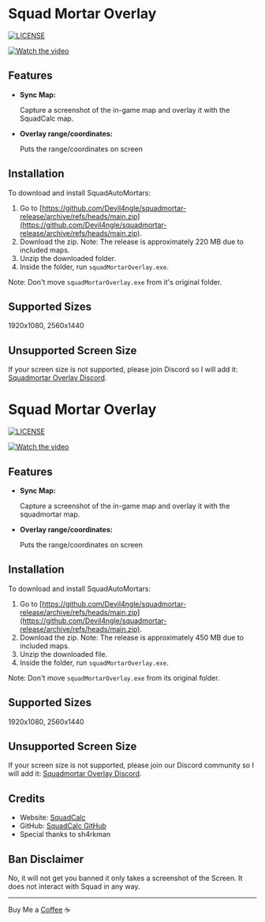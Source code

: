 # Squad Mortar Overlay

<a href="https://github.com/Devil4ngle/squadmortar/blob/master/LICENSE.md"><img src="https://img.shields.io/github/license/Naereen/StrapDown.js.svg" alt="LICENSE"></a>

[![Watch the video](https://img.youtube.com/vi/oNyl6JDc5Es/hqdefault.jpg)](https://www.youtube.com/watch?v=oNyl6JDc5Es)

## Features
  
- **Sync Map:**

   Capture a screenshot of the in-game map and overlay it with the SquadCalc map.

- **Overlay range/coordinates:**

   Puts the range/coordinates on screen

## Installation
To download and install SquadAutoMortars:
1. Go to [https://github.com/Devil4ngle/squadmortar-release/archive/refs/heads/main.zip](https://github.com/Devil4ngle/squadmortar-release/archive/refs/heads/main.zip).
2. Download the zip.
Note: The release is approximately 220 MB due to included maps.
1. Unzip the downloaded folder.
2. Inside the folder, run `squadMortarOverlay.exe`.

Note: Don't move `squadMortarOverlay.exe` from it's original folder.


## Supported Sizes
1920x1080, 2560x1440

## Unsupported Screen Size
If your screen size is not supported, please join Discord so I will add it: [Squadmortar Overlay Discord](https://discord.gg/Qc5y4satdz).
# Squad Mortar Overlay

<a href="https://github.com/Devil4ngle/squadmortar/blob/master/LICENSE.md"><img src="https://img.shields.io/github/license/Naereen/StrapDown.js.svg" alt="LICENSE"></a>

[![Watch the video](https://img.youtube.com/vi/oNyl6JDc5Es/hqdefault.jpg)](https://www.youtube.com/watch?v=oNyl6JDc5Es)

## Features
  
- **Sync Map:**

   Capture a screenshot of the in-game map and overlay it with the squadmortar map.

- **Overlay range/coordinates:**

   Puts the range/coordinates on screen

## Installation
To download and install SquadAutoMortars:
1. Go to [https://github.com/Devil4ngle/squadmortar-release/archive/refs/heads/main.zip](https://github.com/Devil4ngle/squadmortar-release/archive/refs/heads/main.zip).
2. Download the zip.
Note: The release is approximately 450 MB due to included maps.
1. Unzip the downloaded file.
2. Inside the folder, run `squadMortarOverlay.exe`.

Note: Don't move `squadMortarOverlay.exe` from its original folder.


## Supported Sizes
1920x1080, 2560x1440

## Unsupported Screen Size
If your screen size is not supported, please join our Discord community so I will add it: [Squadmortar Overlay Discord](https://discord.gg/Qc5y4satdz).

## Credits
- Website: [SquadCalc](https://squadcalc.app/)
- GitHub: [SquadCalc GitHub](https://github.com/sh4rkman/SquadCalc)
- Special thanks to sh4rkman

## Ban Disclaimer
No, it will not get you banned it only takes a screenshot of the Screen. It does not interact with Squad in any way.

---

Buy Me a [Coffee](https://www.buymeacoffee.com/devil4ngle) :coffee: 